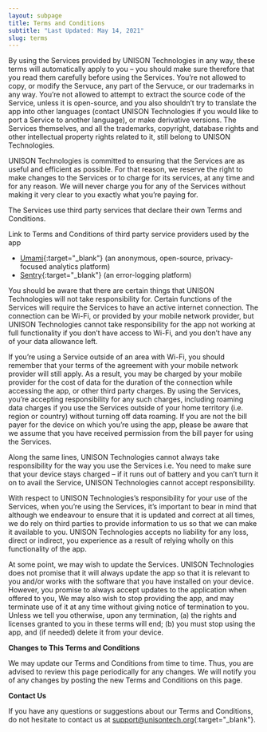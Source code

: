 ```yaml
---
layout: subpage
title: Terms and Conditions
subtitle: "Last Updated: May 14, 2021"
slug: terms
---
```


By using the Services provided by UNISON Technologies in any way, these terms will automatically apply to you – you should make sure therefore that you read them carefully before using the Services. You’re not allowed to copy, or modify the Servuce, any part of the Servuce, or our trademarks in any way. You’re not allowed to attempt to extract the source code of the Service, unless it is open-source, and you also shouldn’t try to translate the app into other languages (contact UNISON Technologies if you would like to port a Service to another language), or make derivative versions. The Services themselves, and all the trademarks, copyright, database rights and other intellectual property rights related to it, still belong to UNISON Technologies.

UNISON Technologies is committed to ensuring that the Services are as useful and efficient as possible. For that reason, we reserve the right to make changes to the Services or to charge for its services, at any time and for any reason. We will never charge you for any of the Services without making it very clear to you exactly what you’re paying for.

The Services use third party services that declare their own Terms and Conditions.

Link to Terms and Conditions of third party service providers used by the app

-   [Umami](https://umami.is/){:target="_blank"} (an anonymous, open-source, privacy-focused analytics platform)
-   [Sentry](https://sentry.io/terms/){:target="_blank"} (an error-logging platform)

You should be aware that there are certain things that UNISON Technologies will not take responsibility for. Certain functions of the Services will require the Services to have an active internet connection. The connection can be Wi-Fi, or provided by your mobile network provider, but UNISON Technologies cannot take responsibility for the app not working at full functionality if you don’t have access to Wi-Fi, and you don’t have any of your data allowance left.

If you’re using a Service outside of an area with Wi-Fi, you should remember that your terms of the agreement with your mobile network provider will still apply. As a result, you may be charged by your mobile provider for the cost of data for the duration of the connection while accessing the app, or other third party charges. By using the Services, you’re accepting responsibility for any such charges, including roaming data charges if you use the Services outside of your home territory (i.e. region or country) without turning off data roaming. If you are not the bill payer for the device on which you’re using the app, please be aware that we assume that you have received permission from the bill payer for using the Services.

Along the same lines, UNISON Technologies cannot always take responsibility for the way you use the Services i.e. You need to make sure that your device stays charged – if it runs out of battery and you can’t turn it on to avail the Service, UNISON Technologies cannot accept responsibility.

With respect to UNISON Technologies’s responsibility for your use of the Services, when you’re using the Services, it’s important to bear in mind that although we endeavour to ensure that it is updated and correct at all times, we do rely on third parties to provide information to us so that we can make it available to you. UNISON Technologies accepts no liability for any loss, direct or indirect, you experience as a result of relying wholly on this functionality of the app.

At some point, we may wish to update the Services. UNISON Technologies does not promise that it will always update the app so that it is relevant to you and/or works with the software that you have installed on your device. However, you promise to always accept updates to the application when offered to you, We may also wish to stop providing the app, and may terminate use of it at any time without giving notice of termination to you. Unless we tell you otherwise, upon any termination, (a) the rights and licenses granted to you in these terms will end; (b) you must stop using the app, and (if needed) delete it from your device.

**Changes to This Terms and Conditions**

We may update our Terms and Conditions from time to time. Thus, you are advised to review this page periodically for any changes. We will notify you of any changes by posting the new Terms and Conditions on this page.

**Contact Us**

If you have any questions or suggestions about our Terms and Conditions, do not hesitate to contact us at [support@unisontech.org](mailto:support@unisontech.org?subject=Questions%20About%20the%20Terms%20and%20Conditions){:target="_blank"}.
